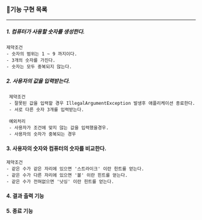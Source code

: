 ### 📝기능 구현 목록
<hr>

##### 1. 컴퓨터가 사용할 숫자를 생성한다.
    제약조건
    - 숫자의 범위는 1 ~ 9 까지이다.
    - 3개의 숫자를 가진다.
    - 숫자는 모두 중복되지 않는다.


##### 2. 사용자의 값을 입력받는다.

     제약조건
     - 잘못된 값을 입력할 경우 IllegalArgumentException 발생후 애플리케이션 종료한다.
     - 서로 다른 숫자 3개를 입력받는다.

     예외처리
     - 사용자가 조건에 맞지 않는 값을 입력했을경우.
     - 사용자의 숫자가 중복되는 경우


#### 3. 사용자의 숫자와 컴퓨터의 숫자를 비교한다.

    제약조건
    - 같은 수가 같은 자리에 있으면 '스트라이크' 이란 힌트를 얻는다.
    - 같은 수가 다른 자리에 있으면 '볼' 이란 힌트를 얻는다.
    - 같은 수가 전혀없으면 '낫싱' 이란 힌트를 얻는다.
    

#### 4. 결과 출력 기능


#### 5. 종료 기능

